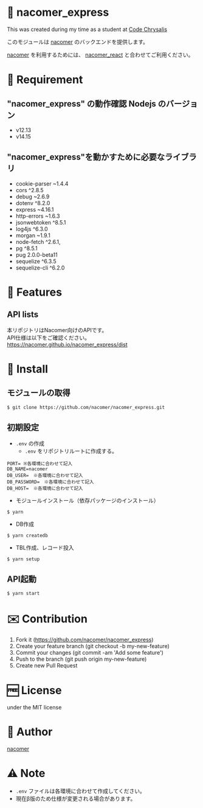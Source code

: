 # :two_men_holding_hands: nacomer_express 

This was created during my time as a student at [Code Chrysalis](https://codechrysalis.io/)

このモジュールは [nacomer](https://github.com/nacomer) のバックエンドを提供します。

[nacomer](https://github.com/nacomer) を利用するためには、 [nacomer_react](https://github.com/nacomer/nacomer_react) と合わせてご利用ください。


# :memo: Requirement
## "nacomer_express" の動作確認 Nodejs のバージョン
- v12.13
- v14.15

## "nacomer_express"を動かすために必要なライブラリ
 
* cookie-parser ~1.4.4
* cors  ^2.8.5
* debug ~2.6.9
* dotenv ^8.2.0
* express ~4.16.1
* http-errors ~1.6.3
* jsonwebtoken ^8.5.1
* log4js ^6.3.0
* morgan ~1.9.1
* node-fetch ^2.6.1,
* pg ^8.5.1
* pug 2.0.0-beta11
* sequelize ^6.3.5
* sequelize-cli ^6.2.0

# :book: Features
## API lists
本リポジトリはNacomer向けのAPIです。<br/>
API仕様は以下をご確認ください。<br/>
https://nacomer.github.io/nacomer_express/dist


# :minidisc: Install
## モジュールの取得
```
$ git clone https://github.com/nacomer/nacomer_express.git
```

## 初期設定
- `.env` の作成
    - `.env` をリポジトリルートに作成する。
```
PORT= ※各環境に合わせて記入
DB_NAME=nacomer
DB_USER=　※各環境に合わせて記入
DB_PASSWORD=　※各環境に合わせて記入
DB_HOST=　※各環境に合わせて記入
```

- モジュールインストール（依存パッケージのインストール）
```
$ yarn
```

- DB作成
```
$ yarn createdb
```

- TBL作成、レコード投入
```
$ yarn setup
```

## API起動
```
$ yarn start
```

 
# :envelope: Contribution
1. Fork it (https://github.com/nacomer/nacomer_express)
2. Create your feature branch (git checkout -b my-new-feature)
3. Commit your changes (git commit -am 'Add some feature')
4. Push to the branch (git push origin my-new-feature)
5. Create new Pull Request

# :free: License
under the MIT license

# :man: Author
 
[nacomer](https://github.com/nacomer)

# :warning: Note

* `.env` ファイルは各環境に合わせて作成してください。
* 現在β版のため仕様が変更される場合があります。
